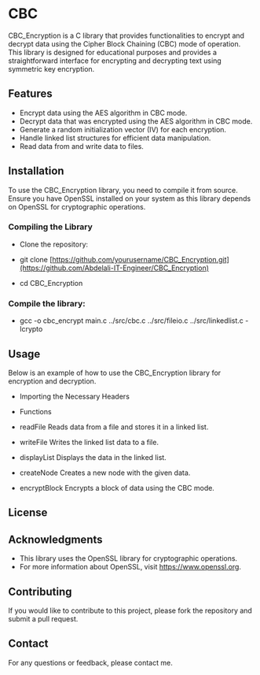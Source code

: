 # CBC
CBC_Encryption is a C library that provides functionalities to encrypt and decrypt data using the Cipher Block Chaining (CBC) mode of operation. This library is designed for educational purposes and provides a straightforward interface for encrypting and decrypting text using symmetric key encryption.

## Features
- Encrypt data using the AES algorithm in CBC mode.
- Decrypt data that was encrypted using the AES algorithm in CBC mode.
- Generate a random initialization vector (IV) for each encryption.
- Handle linked list structures for efficient data manipulation.
- Read data from and write data to files.

## Installation
To use the CBC_Encryption library, you need to compile it from source. Ensure you have OpenSSL installed on your system as this library depends on OpenSSL for cryptographic operations.

### Compiling the Library
- Clone the repository:

- git clone [https://github.com/yourusername/CBC_Encryption.git](https://github.com/Abdelali-IT-Engineer/CBC_Encryption)
- cd CBC_Encryption

### Compile the library:

- gcc -o cbc_encrypt main.c ../src/cbc.c ../src/fileio.c ../src/linkedlist.c -lcrypto

## Usage
Below is an example of how to use the CBC_Encryption library for encryption and decryption.

- Importing the Necessary Headers
- Functions
- readFile
Reads data from a file and stores it in a linked list.

- writeFile
Writes the linked list data to a file.

- displayList
Displays the data in the linked list.

- createNode
Creates a new node with the given data.

- encryptBlock
Encrypts a block of data using the CBC mode.

## License


## Acknowledgments
- This library uses the OpenSSL library for cryptographic operations. 
- For more information about OpenSSL, visit https://www.openssl.org.

## Contributing
If you would like to contribute to this project, please fork the repository and submit a pull request.

## Contact
For any questions or feedback, please contact me.

